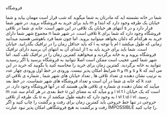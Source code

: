 فروشگاه

شما در خانه نشسته اید که مادرتان به شما میگوید که شب قرار است مھمان بیاید و شما باید برای خرید
به فروشگاه بروید. در شھر شما m خیابان یک طرفه وجود دارد که ابتدا و انتھای ھر خیابان یک تلاقی
در این شھر است. خانه ی شما در تلاقی s قرار دارد و در مجموع شھر شما دارای n تلاقی است.
در شھر شما k فروشگاه وجود دارد که شما برای خرید به ھرکدام که دلتان بخواھد میتوانید بروید. اما
چون شما فرد باھوشی ھستید میدانید که باید حداقل زمان را در ترافیک بگذرانید. خیابان i ام با توجه به
i زمانی که طول میکشد از ابتدای آن به انتھای آن برسید دارای ترافیک t است. شما باید برای خرید
باید به فروشگاه بروید و به خانه برگردید و میخواھید کمترین زمان را در ترافیک تلف کنید. اما شھر
شما کمی عجیب است ممکن است اصلا نتوانید به فروشگاه برسید یا اگر رسیدید نتوانید به خانه
برگردید. کمترین زمان برای خرید را محاسبه کنید یا بگویید که خرید در این شرایط امکان پذیر نیست.
ورودی
در خط اول ورودی چھار عدد n و m و s و k می آیند که به ترتیب نشان دھنده ی تعداد تلاقی ھا
, تعداد خیابان ھای شھر شما , شماره ی تلاقی ای که خانه ی شما در آن است و تعداد فروشگاه ھای
شھر شماست. در خط بعد k عدد میآیند که نشان دھنده ی شماره ی تلاقی ھایی ھستند که در آنھا
فروشگاه وجود دارد. در m خط بعدی در ھر کدام سه عدد u و و میآید که به معنای این
i vi
t
i
است که یک خیابان یک طرفه از تلاقی u به وجود دارد که دقیقه طول میکشد از به
i vi
t ui i vi
رسید.
خروجی
در تنھا خط خروجی باید کمترین زمان برای رفت و برگشت را چاپ کنید و اگر رفت و برگشت به ھیچ
فروشگاھی امکان پذیر نبود عبارت IMPOSSIBLE را چاپ کنید.
